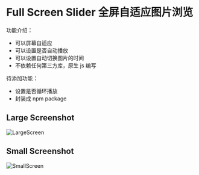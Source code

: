 # Full Screen Slider 全屏自适应图片浏览

功能介绍：

- 可以屏幕自适应
- 可以设置是否自动播放
- 可以设置自动切换图片的时间
- 不依赖任何第三方库，原生 js 编写

待添加功能：

- 设置是否循环播放
- 封装成 npm package

## Large Screenshot

![LargeScreen](https://ws4.sinaimg.cn/large/006tKfTcgy1g1g2mlwbu8g313n0keqvc.gif)

## Small Screenshot

![SmallScreen](https://ws2.sinaimg.cn/large/006tKfTcgy1g1g2mmgyg2g30950jfb2c.gif)
